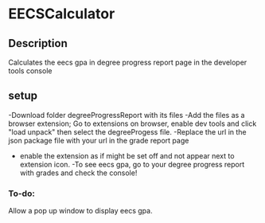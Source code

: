 # EECSCalculator

## Description
Calculates the eecs gpa in degree progress report page in the developer tools console


## setup
-Download folder degreeProgressReport with its files
-Add the files as a browser extension; Go to extensions on browser, enable dev tools and click "load unpack" then select the degreeProgess file.
-Replace the url in the json package file with your url in the grade report page
- enable the extension as if might be set off and not appear next to extension icon.
-To see eecs gpa, go to your degree progress report with grades and check the console!

### To-do:
Allow a pop up window to display eecs gpa.
